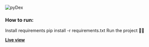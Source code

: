 
![pyDex](https://pydex1.herokuapp.com/static/logo.png)
### How to run:
Install requirements
pip install -r requirements.txt
Run the project  🐱‍💻

**[Live view](https://pydex1.herokuapp.com/)**
